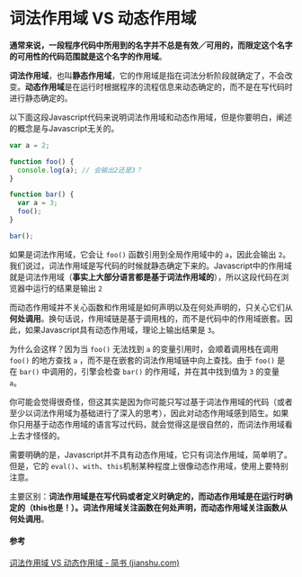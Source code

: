 # 词法作用域 VS 动态作用域

**通常来说，一段程序代码中所用到的名字并不总是有效／可用的，而限定这个名字的可用性的代码范围就是这个名字的作用域**。



**词法作用域**，也叫**静态作用域**，它的作用域是指在词法分析阶段就确定了，不会改变。**动态作用域**是在运行时根据程序的流程信息来动态确定的，而不是在写代码时进行静态确定的。



以下面这段Javascript代码来说明词法作用域和动态作用域，但是你要明白，阐述的概念是与Javascript无关的。

```js
var a = 2;

function foo() {
  console.log(a); // 会输出2还是3？
}

function bar() {
  var a = 3;
  foo();
}

bar();
```

如果是词法作用域，它会让 `foo()` 函数引用到全局作用域中的 `a`，因此会输出 `2`。我们说过，词法作用域是写代码的时候就静态确定下来的。Javascript中的作用域就是词法作用域（**事实上大部分语言都是基于词法作用域的**），所以这段代码在浏览器中运行的结果是输出 `2`



而动态作用域并不关心函数和作用域是如何声明以及在何处声明的，只关心它们从**何处调用**。换句话说，作用域链是基于调用栈的，而不是代码中的作用域嵌套。因此，如果Javascript具有动态作用域，理论上输出结果是 `3`。



为什么会这样？因为当 `foo()` 无法找到 `a` 的变量引用时，会顺着调用栈在调用 `foo()` 的地方查找 `a` ，而不是在嵌套的词法作用域链中向上查找。由于 `foo()` 是在 `bar()` 中调用的，引擎会检查 `bar()` 的作用域，并在其中找到值为 `3` 的变量 `a`。

你可能会觉得很奇怪，但这其实是因为你可能只写过基于词法作用域的代码（或者至少以词法作用域为基础进行了深入的思考），因此对动态作用域感到陌生。如果你只用基于动态作用域的语言写过代码，就会觉得这是很自然的，而词法作用域看上去才怪怪的。

需要明确的是，Javascript并不具有动态作用域，它只有词法作用域，简单明了。但是，它的 `eval()`、`with`、`this`机制某种程度上很像动态作用域，使用上要特别注意。

主要区别：**词法作用域是在写代码或者定义时确定的，而动态作用域是在运行时确定的（this也是！）。词法作用域关注函数在何处声明，而动态作用域关注函数从何处调用**。

#### 参考

[词法作用域 VS 动态作用域 - 简书 (jianshu.com)](https://www.jianshu.com/p/70b38c7ab69c)